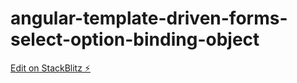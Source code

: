 # angular-template-driven-forms-select-option-binding-object

[Edit on StackBlitz ⚡️](https://stackblitz.com/edit/angular-template-driven-forms-select-option-binding-object)